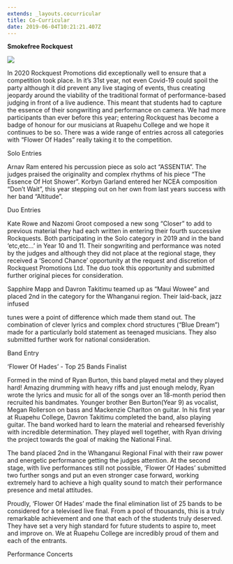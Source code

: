 ```yaml
---
extends: _layouts.cocurricular
title: Co-Curricular
date: 2019-06-04T10:21:21.407Z
---
```

**Smokefree Rockquest**

![](https://res.cloudinary.com/ruapehu-college/image/upload/v1615859220/ROCKQUEST_-_Flower_Of_Hades_-_National_Top_25_Bands_vkwuhb.jpg)

In 2020 Rockquest Promotions did exceptionally well to ensure that a competition took place. In it’s 31st year, not even Covid-19 could spoil the party although it did prevent any live staging of events, thus creating jeopardy around the viability of the traditional format of performance-based judging in front of a live audience. This meant that students had to capture the essence of their songwriting and performance on camera. We had more participants than ever before this year; entering Rockquest has become a badge of honour for our musicians at Ruapehu College and we hope it continues to be so. There was a wide range of entries across all categories with “Flower Of Hades” really taking it to the competition.



Solo Entries

Arnav Ram entered his percussion piece as solo act “ASSENTIA”. The judges praised the originality and complex rhythms of his piece “The Essence Of Hot Shower”. Korbyn Garland entered her NCEA composition “Don’t Wait”, this year stepping out on her own from last years success with her band “Altitude”. 



Duo Entries

Kate Rowe and Nazomi Groot composed a new song “Closer” to add to previous material they had each written in entering their fourth successive Rockquests. Both participating in the Solo category in 2019 and in the band ‘etc,etc…’ in Year 10 and 11. Their songwriting and performance was noted by the judges and although they did not place at the regional stage, they received a ‘Second Chance’ opportunity at the request and discretion of Rockquest Promotions Ltd. The duo took this opportunity and submitted further original pieces for consideration.



Sapphire Mapp and Davron Takitimu teamed up as “Maui Wowee” and placed 2nd in the category for the Whanganui region. Their laid-back, jazz infused 



tunes were a point of difference which made them stand out. The combination of clever lyrics and complex chord structures (“Blue Dream”) made for a particularly bold statement as teenaged musicians. They also submitted further work for national consideration.



Band Entry

‘Flower Of Hades’ - Top 25 Bands Finalist

Formed in the mind of Ryan Burton, this band played metal and they played hard! Amazing drumming with heavy riffs and just enough melody, Ryan wrote the lyrics and music for all of the songs over an 18-month period then recruited his bandmates. Younger brother Ben Burton(Year 9) as vocalist, Megan Rollerson on bass and Mackenzie Charlton on guitar. In his first year at Ruapehu College, Davron Takitimu completed the band, also playing guitar. The band worked hard to learn the material and rehearsed feverishly with incredible determination. They played well together, with Ryan driving the project towards the goal of making the National Final.

The band placed 2nd in the Whanganui Regional Final with their raw power and energetic performance getting the judges attention. At the second stage, with live performances still not possible, ‘Flower Of Hades’ submitted two further songs and put an even stronger case forward, working extremely hard to achieve a high quality sound to match their performance presence and metal attitudes.

Proudly, ‘Flower Of Hades’ made the final elimination list of 25 bands to be considered for a televised live final. From a pool of thousands, this is a truly remarkable achievement and one that each of the students truly deserved. They have set a very high standard for future students to aspire to, meet and improve on. We at Ruapehu College are incredibly proud of them and each of the entrants.

Performance Concerts
